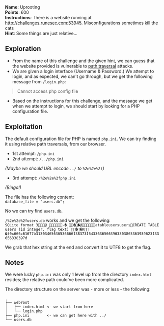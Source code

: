 **Name**: Uprooting  
**Points**: 600  
**Instructions**: There is a website running at http://challenges.runesec.com:53945. Misconfigurations sometimes kill the cats  
**Hint**: Some things are just relative...  

## Exploration
- From the name of this challenge and the given hint, we can guess that the website provided is vulnerable to [path traversal](https://www.owasp.org/index.php/Path_Traversal) attacks.  
- We are given a login interface (Username & Password.) We attempt to login, and as expected, we can't go through, but we get the following message from `/login.php`:  
> Cannot access php config file  

- Based on the instructions for this challenge, and the message we get when we attempt to login, we should start by looking for a PHP configuration file.

## Exploitation
The default configuration file for PHP is named `php.ini`. We can try finding it using relative path traversals, from our browser.  
- 1st attempt: `/php.ini`  
- 2nd attempt: `/../php.ini`  

*(Maybe we should URL encode `../` to `%2e%2e%2f`)*  

- 3rd attempt: `/%2e%2e%2fphp.ini`  

*(Bingo!)*  

The file has the following content:  
`database_file = "users.db";`  

No we can try find `users.db`.  

`/%2e%2e%2fusers.db` works and we get the following:  
`SQLite format 3@ -� ��@atableusersusersCREATE TABLE users (id integer, flag text) ��R	�)0x666c61677b31303465636536666138373164336365663963303865363939623133656338397d`  

We grab that hex string at the end and convert it to UTF8 to get the flag.

## Notes
We were lucky `php.ini` was only 1 level up from the directory `index.html` resides; the relative path could've been more complicated.  

The directory structure on the server was - more or less - the following:   
```
.  
├── webroot  
│   ├── index.html <- we start from here  
│   └── login.php  
├── php.ini        <- we can get here with ../  
└── users.db
```
